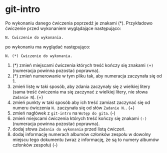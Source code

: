 # git-intro

Po wykonaniu danego ćwiczenia poprzedź je znakami (*).
Przykładowo ćwiczenie przed wykonaniem wyglądające następująco:
```
N. Ćwiczenie do wykonania.
```
po wykonaniu ma wyglądać następująco:
```
N. (*) Ćwiczenie do wykonania.
```

1. (*) zmień miejscami ćwiczenia których treść kończy się znakami `(+)` (numeracja powinna pozostać poprawna).
3. (*) zmień numerowanie w tym pliku tak, aby numeracja zaczynała się od 1.
4. zmień listę w taki sposób, aby zdania zaczynały się z wielkiej litery (sama treść ćwiczenia ma się zaczynać z wielkiej litery, nie słowa `Zadanie N`). (+)
5. zmień punkty w taki sposób aby ich treść zamiast zaczynać się od numeru ćwiczenia `N.` zaczynała się od słów `Zadanie N.`. (+)
6. zmień nagłówek z `git-intro` na `Wstęp do gita`. (-)
7. zmień miejscami ćwiczenia których treść kończy się znakami `(-)` (numeracja powinna pozostać poprawna).
8. dodaj słowa `Zadania do wykonania` przed listą ćwiczeń.
9. dodaj informację numerach albumów członków zespołu w dowolny miejscu tego dokumentu (wraz z informację, że są to numery albumów członków zespołu) (-)
